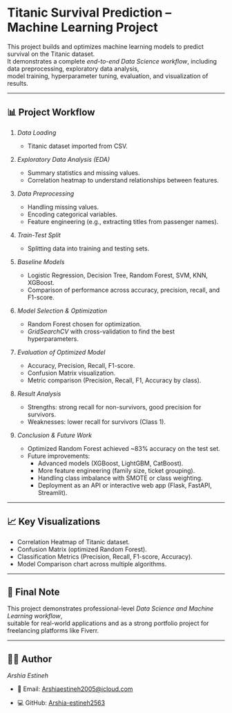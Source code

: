 # Titanic Survival Prediction – Machine Learning Project

This project builds and optimizes machine learning models to predict survival on the Titanic dataset.  
It demonstrates a complete *end-to-end Data Science workflow*, including data preprocessing, exploratory data analysis,  
model training, hyperparameter tuning, evaluation, and visualization of results.  

---

## 📊 Project Workflow

1. *Data Loading*
   - Titanic dataset imported from CSV.

2. *Exploratory Data Analysis (EDA)*
   - Summary statistics and missing values.
   - Correlation heatmap to understand relationships between features.

3. *Data Preprocessing*
   - Handling missing values.
   - Encoding categorical variables.
   - Feature engineering (e.g., extracting titles from passenger names).

4. *Train-Test Split*
   - Splitting data into training and testing sets.

5. *Baseline Models*
   - Logistic Regression, Decision Tree, Random Forest, SVM, KNN, XGBoost.
   - Comparison of performance across accuracy, precision, recall, and F1-score.

6. *Model Selection & Optimization*
   - Random Forest chosen for optimization.
   - *GridSearchCV* with cross-validation to find the best hyperparameters.

7. *Evaluation of Optimized Model*
   - Accuracy, Precision, Recall, F1-score.
   - Confusion Matrix visualization.
   - Metric comparison (Precision, Recall, F1, Accuracy by class).

8. *Result Analysis*
   - Strengths: strong recall for non-survivors, good precision for survivors.
   - Weaknesses: lower recall for survivors (Class 1).

9. *Conclusion & Future Work*
   - Optimized Random Forest achieved ~83% accuracy on the test set.
   - Future improvements:
     - Advanced models (XGBoost, LightGBM, CatBoost).
     - More feature engineering (family size, ticket grouping).
     - Handling class imbalance with SMOTE or class weighting.
     - Deployment as an API or interactive web app (Flask, FastAPI, Streamlit).

---

## 📈 Key Visualizations
- Correlation Heatmap of Titanic dataset.
- Confusion Matrix (optimized Random Forest).
- Classification Metrics (Precision, Recall, F1-score, Accuracy).
- Model Comparison chart across multiple algorithms.

---

## 🚀 Final Note
This project demonstrates professional-level *Data Science and Machine Learning workflow*,  
suitable for real-world applications and as a strong portfolio project for freelancing platforms like Fiverr.

---

## 👨‍💻 Author
*Arshia Estineh*  

- 📧 Email: [Arshiaestineh2005@icloud.com](mailto:Arshiaestineh2005@icloud.com)  

- 💻 GitHub: [Arshia-estineh2563](https://github.com/Arshia-estineh2563)
